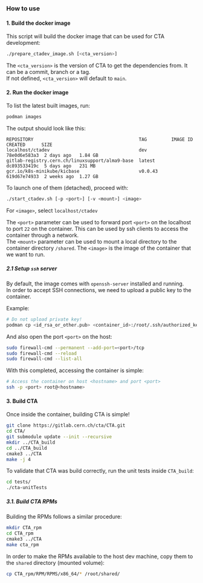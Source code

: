 ### How to use

#### 1. Build the docker image

This script will build the docker image that can be used for CTA development:

```bash
./prepare_ctadev_image.sh [<cta_version>]
```
The `<cta_version>` is the version of CTA to get the dependencies from. It can be a commit, branch or a tag. \
If not defined, `<cta_version>` will default to `main`.

#### 2. Run the docker image

To list the latest built images, run:
```bash
podman images
```

The output should look like this:
```
REPOSITORY                                       TAG         IMAGE ID      CREATED      SIZE
localhost/ctadev                                 dev         78e0d6e583a3  2 days ago   1.84 GB
gitlab-registry.cern.ch/linuxsupport/alma9-base  latest      dc893533419c  5 days ago   231 MB
gcr.io/k8s-minikube/kicbase                      v0.0.43     619d67e74933  2 weeks ago  1.27 GB
```

To launch one of them (detached), proceed with:
```bash
./start_ctadev.sh [-p <port>] [-v <mount>] <image>
```

For `<image>`, select `localhost/ctadev`

The `<port>` parameter can be used to forward port `<port>` on the localhost to port `22` on the container. This can be used by ssh clients to access the container through a network. \
The `<mount>` parameter can be used to mount a local directory to the container directory `/shared`.
The `<image>` is the image of the container that we want to run.

##### 2.1 Setup `ssh` server

By default, the image comes with `openssh-server` installed and running. \
In order to accept SSH connections, we need to upload a public key to the container.

Example:
```bash
# Do not upload private key!
podman cp <id_rsa_or_other.pub> <container_id>:/root/.ssh/authorized_keys
```

And also open the port `<port>` on the host:
```bash
sudo firewall-cmd --permanent --add-port=<port>/tcp
sudo firewall-cmd --reload
sudo firewall-cmd --list-all
```

With this completed, accessing the container is simple:
```bash
# Access the container on host <hostname> and port <port>
ssh -p <port> root@<hostname>
```

#### 3. Build CTA

Once inside the container, building CTA is simple!
```bash
git clone https://gitlab.cern.ch/cta/CTA.git
cd CTA/
git submodule update --init --recursive
mkdir ../CTA_build
cd ../CTA_build
cmake3 ../CTA
make -j 4
```

To validate that CTA was build correctly, run the unit tests inside `CTA_build`:
```bash
cd tests/
./cta-unitTests
```

##### 3.1. Build CTA RPMs

Building the RPMs follows a similar procedure:
```bash
mkdir CTA_rpm
cd CTA_rpm
cmake3 ../CTA
make cta_rpm
```

In order to make the RPMs available to the host dev machine, copy them to the `shared` directory (mounted volume):
```bash
cp CTA_rpm/RPM/RPMS/x86_64/* /root/shared/
```